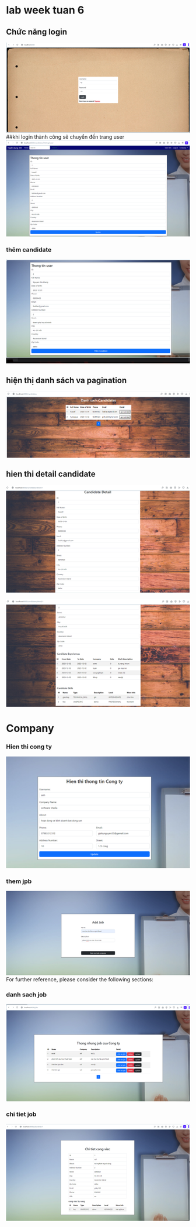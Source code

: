 
# lab week tuan 6


## Chức năng login
![img.png](img.png)
##khi login thành công sẽ chuyển đến trang user
![img_1.png](img_1.png)
### thêm  candidate
![img_2.png](img_2.png)

## hiện thị danh sách va pagination
![img_3.png](img_3.png)
## hien thi detail candidate
![img_4.png](img_4.png)

![img_5.png](img_5.png)

# Company
### Hien thi cong ty 
![img_6.png](img_6.png)
### them jpb
![img_7.png](img_7.png)
For further reference, please consider the following sections:
### danh sach job


![img_11.png](img_11.png)
### chi tiet job
![img_12.png](img_12.png)

